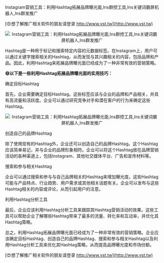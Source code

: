 Instagram营销工具：利用Hashtag拓展品牌曝光面,Ins群控工具,Ins关键词霸屏机器人,Ins群发推广

[😍想了解推广相关软件的朋友请登录 http://www.vst.tw](http://www.vst.tw)

 <center><img src="https://vst.tw/MP4/tuiguang/png/7.png" alt="Instagram营销工具：利用Hashtag拓展品牌曝光面,Ins群控工具,Ins关键词霸屏机器人,Ins群发推广"></center>

Hashtag是一种用于标记和搜索特定内容的元数据标签。在Instagram上，用户可以通过关键字搜索相关的Hashtag，从而发现与其兴趣相关的内容，包括品牌和产品。因此，利用Hashtag来拓展品牌曝光面已经成为了一种非常有效的营销策略。

**😄以下是一些利用Hashtag拓展品牌曝光面的实用技巧：**

确定目标Hashtag

首先，企业需要确定目标Hashtag。这些标签应该与企业的品牌和产品相关，并具有高流量和活跃度。企业可以通过研究竞争对手和潜在客户的行为来确定这些Hashtag。

 <center><img src="https://vst.tw/MP4/tuiguang/png/8.png" alt="Instagram营销工具：利用Hashtag拓展品牌曝光面,Ins群控工具,Ins关键词霸屏机器人,Ins群发推广"></center>

创造自己的品牌Hashtag

除了使用现有的Hashtag外，企业还可以创造自己的品牌Hashtag。这个Hashtag应该简单易记，并与企业的品牌形象相符。企业可以将这个Hashtag放在品牌营销活动的各种渠道上，包括Instagram、其他社交媒体平台、广告和宣传材料等。

搜索和参与相关Hashtag

企业可以通过搜索和参与与自己品牌相关的Hashtag来增加曝光度。这些Hashtag可能与产品特点、行业趋势、用户需求或其他相关话题有关。企业可以发布与这些Hashtag相关的内容或评论，从而引起用户的注意。

利用Hashtag分析工具

最后，企业应该利用Hashtag分析工具来跟踪其Hashtag营销活动的效果。这些工具可以帮助企业了解哪些Hashtag带来了最多的流量、转化率和互动率，并优化其Hashtag策略。

总之，利用Hashtag拓展品牌曝光面已经成为了一种非常有效的营销策略。企业应该确定目标Hashtag、创造自己的品牌Hashtag、搜索和参与相关Hashtag以及利用Hashtag分析工具来优化其Hashtag策略，从而提高品牌曝光度和市场份额。

[😍想了解推广相关软件的朋友请登录 http://www.vst.tw](http://www.vst.tw)



